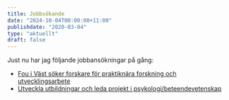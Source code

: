 ```yaml
---
title: Jobbsökande
date: "2024-10-04T00:00:00+11:00"
publishdate: "2020-03-04"
type: "aktuellt"
draft: false
---
```


Just nu har jag följande jobbansökningar på gång:

- [Fou i Väst söker forskare för praktiknära forskning och utvecklingsarbete](https://arbetsformedlingen.se/platsbanken/annonser/29017479)
- [Utveckla utbildningar och leda projekt i psykologi/beteendevetenskap](https://arbetsformedlingen.se/platsbanken/annonser/28968622)

